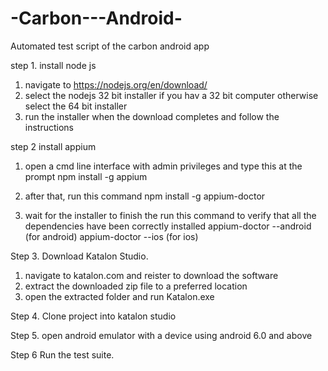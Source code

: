 # -Carbon---Android-
Automated test script of the carbon android app

step 1.
install node js

1. navigate to https://nodejs.org/en/download/
2. select the nodejs 32 bit installer if you hav a 32 bit computer otherwise select the 64 bit installer
3. run the installer when the download completes and follow the instructions

step 2
install appium
1. open a cmd line interface with admin privileges and type this at the prompt
	npm install -g appium
	
2. after that, run this command
	npm install -g appium-doctor

3. wait for the installer to finish the run this command to verify that all the dependencies have been correctly installed
	appium-doctor --android (for android)
	appium-doctor --ios (for ios)
	
Step 3.
Download Katalon Studio.
1. navigate to katalon.com and reister to download the software
2. extract the downloaded zip file to a preferred location
3. open the extracted folder and run Katalon.exe

Step 4.
Clone project into katalon studio

Step 5.
open android emulator with a device using android 6.0 and above

Step 6
Run the test suite.

